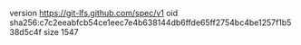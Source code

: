 version https://git-lfs.github.com/spec/v1
oid sha256:c7c2eeabfcb54ce1eec7e4b638144db6ffde65ff2754bc4be1257f1b538d5c4f
size 1547
